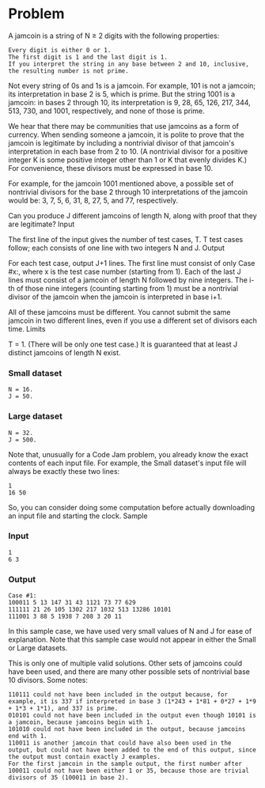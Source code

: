 # Problem

A jamcoin is a string of N ≥ 2 digits with the following properties:

    Every digit is either 0 or 1.
    The first digit is 1 and the last digit is 1.
    If you interpret the string in any base between 2 and 10, inclusive, the resulting number is not prime.

Not every string of 0s and 1s is a jamcoin. For example, 101 is not a jamcoin; its interpretation in base 2 is 5, which is prime. But the string 1001 is a jamcoin: in bases 2 through 10, its interpretation is 9, 28, 65, 126, 217, 344, 513, 730, and 1001, respectively, and none of those is prime.

We hear that there may be communities that use jamcoins as a form of currency. When sending someone a jamcoin, it is polite to prove that the jamcoin is legitimate by including a nontrivial divisor of that jamcoin's interpretation in each base from 2 to 10. (A nontrivial divisor for a positive integer K is some positive integer other than 1 or K that evenly divides K.) For convenience, these divisors must be expressed in base 10.

For example, for the jamcoin 1001 mentioned above, a possible set of nontrivial divisors for the base 2 through 10 interpretations of the jamcoin would be: 3, 7, 5, 6, 31, 8, 27, 5, and 77, respectively.

Can you produce J different jamcoins of length N, along with proof that they are legitimate?
Input

The first line of the input gives the number of test cases, T. T test cases follow; each consists of one line with two integers N and J.
Output

For each test case, output J+1 lines. The first line must consist of only Case #x:, where x is the test case number (starting from 1). Each of the last J lines must consist of a jamcoin of length N followed by nine integers. The i-th of those nine integers (counting starting from 1) must be a nontrivial divisor of the jamcoin when the jamcoin is interpreted in base i+1.

All of these jamcoins must be different. You cannot submit the same jamcoin in two different lines, even if you use a different set of divisors each time.
Limits

T = 1. (There will be only one test case.)
It is guaranteed that at least J distinct jamcoins of length N exist.

### Small dataset

```
N = 16.
J = 50.
```

### Large dataset

```
N = 32.
J = 500.
```

Note that, unusually for a Code Jam problem, you already know the exact contents of each input file. For example, the Small dataset's input file will always be exactly these two lines:
```
1
16 50
```

So, you can consider doing some computation before actually downloading an input file and starting the clock.
Sample

### Input
```
1
6 3
```
  	
### Output
``` 
Case #1:
100011 5 13 147 31 43 1121 73 77 629
111111 21 26 105 1302 217 1032 513 13286 10101
111001 3 88 5 1938 7 208 3 20 11
```

In this sample case, we have used very small values of N and J for ease of explanation. Note that this sample case would not appear in either the Small or Large datasets.

This is only one of multiple valid solutions. Other sets of jamcoins could have been used, and there are many other possible sets of nontrivial base 10 divisors. Some notes:

    110111 could not have been included in the output because, for example, it is 337 if interpreted in base 3 (1*243 + 1*81 + 0*27 + 1*9 + 1*3 + 1*1), and 337 is prime.
    010101 could not have been included in the output even though 10101 is a jamcoin, because jamcoins begin with 1.
    101010 could not have been included in the output, because jamcoins end with 1.
    110011 is another jamcoin that could have also been used in the output, but could not have been added to the end of this output, since the output must contain exactly J examples.
    For the first jamcoin in the sample output, the first number after 100011 could not have been either 1 or 35, because those are trivial divisors of 35 (100011 in base 2).


 
